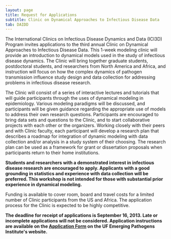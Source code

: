 ```yaml
---
layout: page
title: Request for Applications
subtitle: Clinic on Dynamical Approaches to Infectious Disease Data
tab: DAIDD
---
```


The International Clinics on Infectious Disease Dynamics and Data (ICI3D) Program invites applications to the third annual Clinic on Dynamical Approaches to Infectious Disease Data. This 1-week modeling clinic will provide an introduction to dynamical models used in the study of infectious disease dynamics. The Clinic will bring together graduate students, postdoctoral students, and researchers from North America and Africa, and instruction will focus on how the complex dynamics of pathogen transmission influence study design and data collection for addressing problems in infectious disease research.

The Clinic will consist of a series of interactive lectures and tutorials that will guide participants through the uses of dynamical modeling in epidemiology. Various modeling paradigms will be discussed, and participants will be given guidance regarding the appropriate use of models to address their own research questions. Participants are encouraged to bring data sets and questions to the Clinic, and to start collaborative projects with each other or the organizers. Working closely with their peers and with Clinic faculty, each participant will develop a research plan that describes a roadmap for integration of dynamic modeling with data collection and/or analysis in a study system of their choosing. The research plan can be used as a framework for grant or dissertation proposals when participants return to their home institutions.

**Students and researchers with a demonstrated interest in infectious disease research are encouraged to apply. Applicants with a good grounding in statistics and experience with data collection will be preferred. This workshop is not intended for those with substantial prior experience in dynamical modeling.**

Funding is available to cover room, board and travel costs for a limited number of Clinic participants from the US and Africa. The application process for the Clinic is expected to be highly competitive.

**The deadline for receipt of applications is September 16, 2013.  Late or incomplete applications will not be considered. Application instructions are available on the [Application Form](http://epi.ufl.edu/ici3d/daidd-application-form/ "DAIDD Application Form") on the UF Emerging Pathogens Institute's website.**
